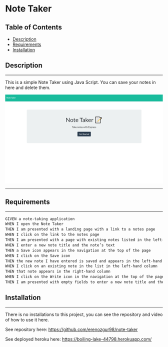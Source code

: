 # **Note Taker**

## Table of Contents

* [Description](#description)
* [Requirements](#requirements)
* [Installation](#installation)

## Description
---

This is a simple Note Taker using Java Script. You can save your notes in here and delete them.

![ss](/assets/ss.jpg)

---

## Requirements
---
```md
GIVEN a note-taking application
WHEN I open the Note Taker
THEN I am presented with a landing page with a link to a notes page
WHEN I click on the link to the notes page
THEN I am presented with a page with existing notes listed in the left-hand column, plus empty fields to enter a new note title and the note’s text in the right-hand column
WHEN I enter a new note title and the note’s text
THEN a Save icon appears in the navigation at the top of the page
WHEN I click on the Save icon
THEN the new note I have entered is saved and appears in the left-hand column with the other existing notes
WHEN I click on an existing note in the list in the left-hand column
THEN that note appears in the right-hand column
WHEN I click on the Write icon in the navigation at the top of the page
THEN I am presented with empty fields to enter a new note title and the note’s text in the right-hand column

```

## Installation
---
There is no installations to this project, you can see the repository and video of how to use it here.

See repository here: https://github.com/erenozgur98/note-taker

See deployed heroku here: https://boiling-lake-44798.herokuapp.com/

